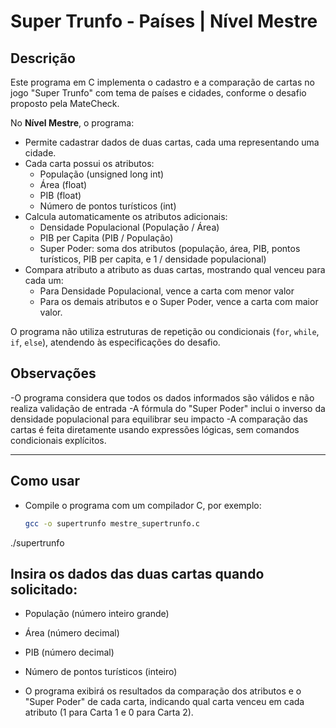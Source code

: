 # Super Trunfo - Países | Nível Mestre

## Descrição

Este programa em C implementa o cadastro e a comparação de cartas no jogo "Super Trunfo" com tema de países e cidades, conforme o desafio proposto pela MateCheck.

No **Nível Mestre**, o programa:

- Permite cadastrar dados de duas cartas, cada uma representando uma cidade.
- Cada carta possui os atributos:
  - População (unsigned long int)
  - Área (float)
  - PIB (float)
  - Número de pontos turísticos (int)
- Calcula automaticamente os atributos adicionais:
  - Densidade Populacional (População / Área)
  - PIB per Capita (PIB / População)
  - Super Poder: soma dos atributos (população, área, PIB, pontos turísticos, PIB per capita, e 1 / densidade populacional)
- Compara atributo a atributo as duas cartas, mostrando qual venceu para cada um:
  - Para Densidade Populacional, vence a carta com menor valor
  - Para os demais atributos e o Super Poder, vence a carta com maior valor.

O programa não utiliza estruturas de repetição ou condicionais (`for`, `while`, `if`, `else`), atendendo às especificações do desafio.

## Observações
-O programa considera que todos os dados informados são válidos e não realiza validação de entrada
-A fórmula do "Super Poder" inclui o inverso da densidade populacional para equilibrar seu impacto
-A comparação das cartas é feita diretamente usando expressões lógicas, sem comandos condicionais explícitos.

---

## Como usar

- Compile o programa com um compilador C, por exemplo:

   ```bash
   gcc -o supertrunfo mestre_supertrunfo.c
./supertrunfo

## Insira os dados das duas cartas quando solicitado:
- População (número inteiro grande)

- Área (número decimal)
- PIB (número decimal)
- Número de pontos turísticos (inteiro)
- O programa exibirá os resultados da comparação dos atributos e o "Super Poder" de cada carta, indicando qual carta venceu em cada atributo (1 para Carta 1 e 0 para Carta 2).
